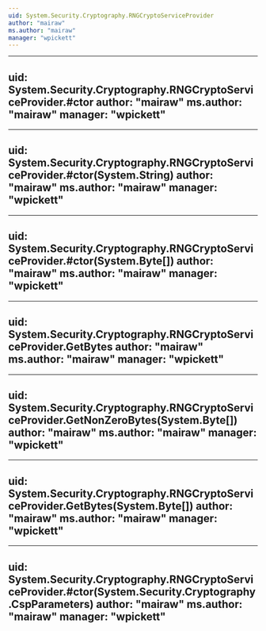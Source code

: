 ```yaml
---
uid: System.Security.Cryptography.RNGCryptoServiceProvider
author: "mairaw"
ms.author: "mairaw"
manager: "wpickett"
---
```


---
uid: System.Security.Cryptography.RNGCryptoServiceProvider.#ctor
author: "mairaw"
ms.author: "mairaw"
manager: "wpickett"
---

---
uid: System.Security.Cryptography.RNGCryptoServiceProvider.#ctor(System.String)
author: "mairaw"
ms.author: "mairaw"
manager: "wpickett"
---

---
uid: System.Security.Cryptography.RNGCryptoServiceProvider.#ctor(System.Byte[])
author: "mairaw"
ms.author: "mairaw"
manager: "wpickett"
---

---
uid: System.Security.Cryptography.RNGCryptoServiceProvider.GetBytes
author: "mairaw"
ms.author: "mairaw"
manager: "wpickett"
---

---
uid: System.Security.Cryptography.RNGCryptoServiceProvider.GetNonZeroBytes(System.Byte[])
author: "mairaw"
ms.author: "mairaw"
manager: "wpickett"
---

---
uid: System.Security.Cryptography.RNGCryptoServiceProvider.GetBytes(System.Byte[])
author: "mairaw"
ms.author: "mairaw"
manager: "wpickett"
---

---
uid: System.Security.Cryptography.RNGCryptoServiceProvider.#ctor(System.Security.Cryptography.CspParameters)
author: "mairaw"
ms.author: "mairaw"
manager: "wpickett"
---
